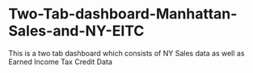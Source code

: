 # Two-Tab-dashboard-Manhattan-Sales-and-NY-EITC
This is a two tab dashboard which consists of NY Sales data as well as Earned Income Tax Credit Data
